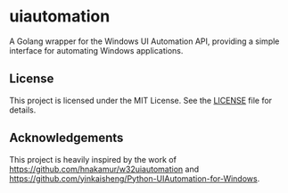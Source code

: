 # uiautomation

A Golang wrapper for the Windows UI Automation API, providing a simple interface for automating Windows applications.

## License

This project is licensed under the MIT License. See the [LICENSE](LICENSE) file for details.

## Acknowledgements

This project is heavily inspired by the work of https://github.com/hnakamur/w32uiautomation and https://github.com/yinkaisheng/Python-UIAutomation-for-Windows.
